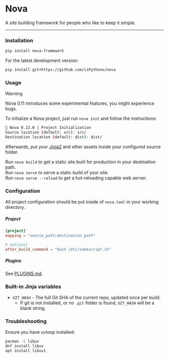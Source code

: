 # Nova

A site building framework for people who like to keep it simple.

---

### Installation

```sh
pip install nova-framework
```

For the latest development version:
```sh
pip install git+https://github.com/iiPythonx/nova
```

### Usage

> [!WARNING]
> Nova 0.11 introduces some experimental features, you might experience bugs.

To initialize a Nova project, just run `nova init` and follow the instructions:
```sh
🚀 Nova 0.13.0 | Project Initialization
Source location (default: src): src/
Destination location (default: dist): dist/
```

Afterwards, put your [Jinja2](https://jinja.palletsprojects.com/) and other assets inside your configured source folder.  

Run `nova build` to get a static site built for production in your destination path.  
Run `nova serve` to serve a static build of your site.  
Run `nova serve --reload` to get a hot-reloading capable web server.  

### Configuration

All project configuration should be put inside of `nova.toml` in your working directory.

##### Project

```toml
[project]
mapping = "source_path:destination_path"

# optional
after_build_command = "bash /etc/somescript.sh"
```

##### Plugins

See [PLUGINS.md](./docs/PLUGINS.md).

### Built-in Jinja variables

- `GIT_HASH` - The full Git SHA of the current repo, updated once per build.
    - If git is not installed, or no `.git` folder is found, `GIT_HASH` will be a blank string.

### Troubleshooting

Ensure you have uvloop installed:
```sh
pacman -S libuv
dnf install libuv
apt install libuv1
```
